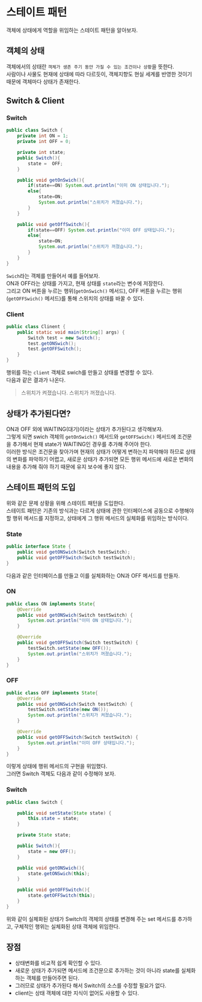 # 스테이트 패턴

객체에 상태에게 역할을 위임하는 스테이트 패턴을 알아보자.<br>

<!--more-->

## 객체의 상태

객체에서의 상태란 `객체가 생존 주기 동안 가질 수 있는 조건이나 상황`을 뜻한다.<br>
사람이나 사물도 현재에 상태에 따라 다르듯이, 객체지향도 현실 세계를 반영한 것이기 때문에 객체마다 상태가 존재한다.<br>

## Switch & Client

### Switch

```java
public class Switch {
    private int ON = 1;
    private int OFF = 0;

    private int state;
    public Switch(){
        state =  OFF;
    }

    public void getOnSwich(){
        if(state==ON) System.out.println("이미 ON 상태입니다.");
        else{
            state=ON;
            System.out.println("스위치가 켜졌습니다.");
        }
    }

    public void getOffSwitch(){
        if(state==OFF) System.out.println("이미 OFF 상태입니다.");
        else{
            state=ON;
            System.out.println("스위치가 꺼졌습니다.");
        }
    }
}
```

`Swich`라는 객체를 만들어서 예를 들어보자.<br>
ON과 OFF라는 상태를 가지고, 현재 상태를 `state`라는 변수에 저장한다.<br>
그리고 ON 버튼을 누르는 행위(`getOnSwich()` 메서드), OFF 버튼을 누르는 행위(`getOFFSwich()` 메서드)를 통해 스위치의 상태를 바꿀 수 있다.<br>

### Client

```java
public class Clinent {
    public static void main(String[] args) {
        Switch test = new Switch();
        test.getONSwich();
        test.getOFFSwitch();
    }
}
```

행위를 하는 `client` 객체로 swich를 만들고 상태를 변경할 수 있다.<br>
다음과 같은 결과가 나온다.<br>

>스위치가 켜졌습니다.
>스위치가 꺼졌습니다.

## 상태가 추가된다면?

ON과 OFF 외에 WAITING(대기)이라는 상태가 추가된다고 생각해보자.<br>
그렇게 되면 swich 객체의 `getOnSwich()` 메서드와 `getOFFSwich()` 메서드에 조건문을 추가해서 현재 state가 WAITING인 경우를 추가해 주어야 한다.<br>
이러한 방식은 조건문을 찾아가며 현재의 상태가 어떻게 변하는지 파악해야 하므로 상태의 변화를 파악하기 어렵고, 새로운 상태가 추가되면 모든 행위 메서드에 새로운 변화의 내용을 추가해 줘야 하기 때문에 유지 보수에 좋지 않다.<br>

## 스테이트 패턴의 도입

위와 같은 문제 상황을 위해 스테이트 패턴을 도입한다.<br>
스테이트 패턴은 기존의 방식과는 다르게 상태에 관한 인터페이스에 공동으로 수행해야 할 행위 메서드를 지정하고, 상태에게 그 행위 메서드의 실체화를 위임하는 방식이다.<br>

### State

```java
public interface State {
    public void getONSwich(Switch testSwitch);
    public void getOFFSwitch(Switch testSwitch);
}
```

다음과 같은 인터페이스를 만들고 이를 실체화하는 ON과 OFF 메서드를 만들자.<br>

### ON

```java
public class ON implements State{
    @Override
    public void getONSwich(Switch testSwitch) {
        System.out.println("이미 ON 상태입니다.");
    }

    @Override
    public void getOFFSwitch(Switch testSwitch) {
        testSwitch.setState(new OFF());
        System.out.println("스위치가 꺼졌습니다.");
    }
}
```
### OFF

```java
public class OFF implements State{
    @Override
    public void getONSwich(Switch testSwitch) {
        testSwitch.setState(new ON());
        System.out.println("스위치가 켜졌습니다.");
    }

    @Override
    public void getOFFSwitch(Switch testSwitch) {
        System.out.println("이미 OFF 상태입니다.");
    }
}
```

이렇게 상태에 행위 메서드의 구현을 위임했다.<br>
그러면 Switch 객체도 다음과 같이 수정해야 보자.<br>

### Switch

```java
public class Switch {

    public void setState(State state) {
        this.state = state;
    }

    private State state;

    public Switch(){
        state = new OFF();
    }

    public void getONSwich(){
        state.getONSwich(this);
    }

    public void getOFFSwitch(){
        state.getOFFSwitch(this);
    }
}
```

위와 같이 실체화된 상태가 Switch의 객체의 상태를 변경해 주는 set 메서드를 추가하고, 구체적인 행위는 실체화된 상태 객체에 위임한다.<br>

## 장점

- 상태변화를 비교적 쉽게 확인할 수 있다.<br>
- 새로운 상태가 추가되면 메서드에 조건문으로 추가하는 것이 아니라 state를 실체화하는 객체를 만들어주면 된다.<br>
- 그러므로 상태가 추가된다 해서 Switch의 소스를 수정할 필요가 없다.<br>
- client는 상태 객체에 대한 지식이 없어도 사용할 수 있다.<br>
